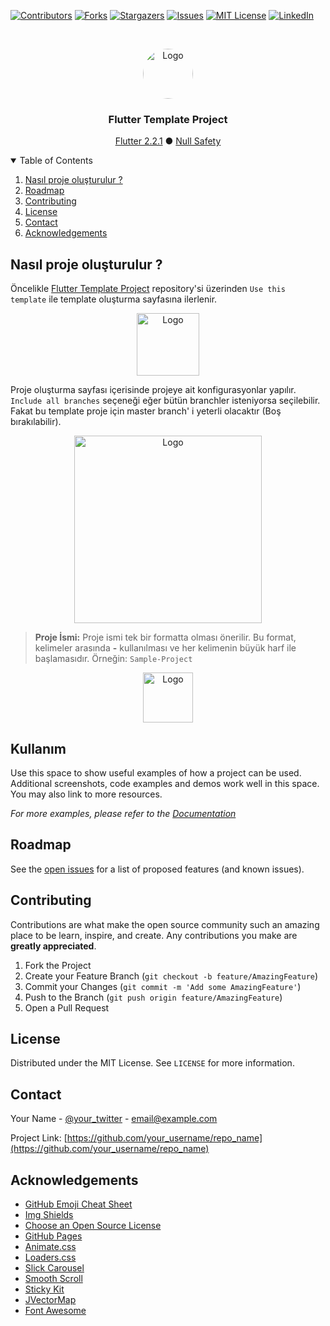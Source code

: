 <!--
*** Thanks for checking out the Best-README-Template. If you have a suggestion
*** that would make this better, please fork the repo and create a pull request
*** or simply open an issue with the tag "enhancement".
*** Thanks again! Now go create something AMAZING! :D
-->

<!-- PROJECT SHIELDS -->
<!--
*** I'm using markdown "reference style" links for readability.
*** Reference links are enclosed in brackets [ ] instead of parentheses ( ).
*** See the bottom of this document for the declaration of the reference variables
*** for contributors-url, forks-url, etc. This is an optional, concise syntax you may use.
*** https://www.markdownguide.org/basic-syntax/#reference-style-links
-->

[![Contributors][contributors-shield]][contributors-url]
[![Forks][forks-shield]][forks-url]
[![Stargazers][stars-shield]][stars-url]
[![Issues][issues-shield]][issues-url]
[![MIT License][license-shield]][license-url]
[![LinkedIn][linkedin-shield]][linkedin-url]

<!-- PROJECT LOGO -->
<br />
<p align="center">
  <a href="https://github.com/Mars-Development-Team/Flutter-Template-Project">
    <img style="border-radius:40px;" src="https://user-images.githubusercontent.com/34552821/120975756-42778a00-c77a-11eb-9bd0-9056553aa2cc.png" alt="Logo" width="80" height="80">
  </a>

  <h3 align="center">Flutter Template Project</h3>

  <p align="center">
    <a href="https://flutter.dev/docs">Flutter 2.2.1</a> &#9679; <a href="https://flutter.dev/docs/null-safety">Null Safety</a>
  </p>
</p>

<!-- TABLE OF CONTENTS -->
<details open="open">
  <summary>Table of Contents</summary>
  <ol>
    <!-- <li>
      <a href="#about-the-project">About The Project</a>
      <ul>
        <li><a href="#built-with">Built With</a></li>
      </ul>
    </li>
    <li>
      <a href="#getting-started">Getting Started</a>
      <ul>
        <li><a href="#prerequisites">Prerequisites</a></li>
        <li><a href="#installation">Installation</a></li>
      </ul>
    </li> -->
    <li><a href="#Nasıl proje oluşturulur ?">Nasıl proje oluşturulur ?</a></li>
    <li><a href="#roadmap">Roadmap</a></li>
    <li><a href="#contributing">Contributing</a></li>
    <li><a href="#license">License</a></li>
    <li><a href="#contact">Contact</a></li>
    <li><a href="#acknowledgements">Acknowledgements</a></li>
  </ol>
</details>

## Nasıl proje oluşturulur ?

Öncelikle [Flutter Template Project](https://github.com/Mars-Development-Team/Flutter-Template-Project) repository'si üzerinden `Use this template` ile template oluşturma sayfasına ilerlenir.

<p align="center">
   <img src="https://user-images.githubusercontent.com/34552821/120973381-86b55b00-c777-11eb-871e-7a112a310242.PNG" alt="Logo"  height="100">
</p>

Proje oluşturma sayfası içerisinde projeye ait konfigurasyonlar yapılır. `Include all branches` seçeneği eğer bütün branchler isteniyorsa seçilebilir. Fakat bu template proje için master branch' i yeterli olacaktır (Boş bırakılabilir).

<p align="center">
   <img src="https://user-images.githubusercontent.com/34552821/120974041-54f0c400-c778-11eb-9228-a7285f366d38.PNG" alt="Logo"  height="300">
</p>

> **Proje İsmi:** Proje ismi tek bir formatta olması önerilir. Bu format, kelimeler arasında **-** kullanılması ve her kelimenin büyük harf ile başlamasıdır. Örneğin: `Sample-Project`

<p align="center">
   <img src="https://user-images.githubusercontent.com/34552821/120975172-9afa5780-c779-11eb-957f-0b8127baadc0.PNG
" alt="Logo"  height="80">
</p>

<!-- USAGE EXAMPLES -->

## Kullanım

Use this space to show useful examples of how a project can be used. Additional screenshots, code examples and demos work well in this space. You may also link to more resources.

_For more examples, please refer to the [Documentation](https://example.com)_

<!-- ROADMAP -->

## Roadmap

See the [open issues](https://github.com/othneildrew/Best-README-Template/issues) for a list of proposed features (and known issues).

<!-- CONTRIBUTING -->

## Contributing

Contributions are what make the open source community such an amazing place to be learn, inspire, and create. Any contributions you make are **greatly appreciated**.

1. Fork the Project
2. Create your Feature Branch (`git checkout -b feature/AmazingFeature`)
3. Commit your Changes (`git commit -m 'Add some AmazingFeature'`)
4. Push to the Branch (`git push origin feature/AmazingFeature`)
5. Open a Pull Request

<!-- LICENSE -->

## License

Distributed under the MIT License. See `LICENSE` for more information.

<!-- CONTACT -->

## Contact

Your Name - [@your_twitter](https://twitter.com/your_username) - email@example.com

Project Link: [https://github.com/your_username/repo_name](https://github.com/your_username/repo_name)

<!-- ACKNOWLEDGEMENTS -->

## Acknowledgements

- [GitHub Emoji Cheat Sheet](https://www.webpagefx.com/tools/emoji-cheat-sheet)
- [Img Shields](https://shields.io)
- [Choose an Open Source License](https://choosealicense.com)
- [GitHub Pages](https://pages.github.com)
- [Animate.css](https://daneden.github.io/animate.css)
- [Loaders.css](https://connoratherton.com/loaders)
- [Slick Carousel](https://kenwheeler.github.io/slick)
- [Smooth Scroll](https://github.com/cferdinandi/smooth-scroll)
- [Sticky Kit](http://leafo.net/sticky-kit)
- [JVectorMap](http://jvectormap.com)
- [Font Awesome](https://fontawesome.com)

<!-- MARKDOWN LINKS & IMAGES -->
<!-- https://www.markdownguide.org/basic-syntax/#reference-style-links -->

[contributors-shield]: https://img.shields.io/github/contributors/othneildrew/Best-README-Template.svg?style=for-the-badge
[contributors-url]: https://github.com/othneildrew/Best-README-Template/graphs/contributors
[forks-shield]: https://img.shields.io/github/forks/othneildrew/Best-README-Template.svg?style=for-the-badge
[forks-url]: https://github.com/othneildrew/Best-README-Template/network/members
[stars-shield]: https://img.shields.io/github/stars/othneildrew/Best-README-Template.svg?style=for-the-badge
[stars-url]: https://github.com/othneildrew/Best-README-Template/stargazers
[issues-shield]: https://img.shields.io/github/issues/othneildrew/Best-README-Template.svg?style=for-the-badge
[issues-url]: https://github.com/othneildrew/Best-README-Template/issues
[license-shield]: https://img.shields.io/github/license/othneildrew/Best-README-Template.svg?style=for-the-badge
[license-url]: https://github.com/othneildrew/Best-README-Template/blob/master/LICENSE.txt
[linkedin-shield]: https://img.shields.io/badge/-LinkedIn-black.svg?style=for-the-badge&logo=linkedin&colorB=555
[linkedin-url]: https://linkedin.com/in/othneildrew
[product-screenshot]: images/screenshot.png
